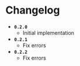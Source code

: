 # Changelog

* **`0.2.0`**
  * Initial implementation
* **`0.2.1`**
  * Fix errors
* **`0.2.2`**
  * Fix errors
